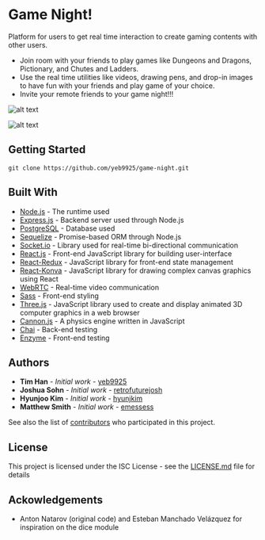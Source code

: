 # Game Night!

Platform for users to get real time interaction to create gaming contents with other users.

* Join room with your friends to play games like Dungeons and Dragons, Pictionary, and Chutes and Ladders.
* Use the real time utilities like videos, drawing pens, and drop-in images to have fun with your friends and play game of your choice.
* Invite your remote friends to your game night!!!

![alt text](https://github.com/yeb9925/game-night/blob/master/IMAGE1.png)

![alt text](https://github.com/yeb9925/game-night/blob/master/IMAGE2.png)

## Getting Started

```
git clone https://github.com/yeb9925/game-night.git
```
## Built With

* [Node.js](https://nodejs.org/) - The runtime used
* [Express.js](https://expressjs.com/) - Backend server used through Node.js
* [PostgreSQL](https://www.postgresql.org/) - Database used
* [Sequelize](http://docs.sequelizejs.com/) - Promise-based ORM through Node.js
* [Socket.io](https://socket.io/) - Library used for real-time bi-directional communication
* [React.js](https://reactjs.org/) - Front-end JavaScript library for building user-interface
* [React-Redux](https://github.com/reactjs/react-redux/) - JavaScript library for front-end state management
* [React-Konva](https://github.com/lavrton/react-konva/) - JavaScript library for drawing complex canvas graphics using React
* [WebRTC](https://webrtc.org/) - Real-time video communication
* [Sass](http://sass-lang.com/) - Front-end styling
* [Three.js](https://threejs.org/) - JavaScript library used to create and display animated 3D computer graphics in a web browser
* [Cannon.js](http://www.cannonjs.org/) - A physics engine written in JavaScript
* [Chai](http://chaijs.com/) - Back-end testing
* [Enzyme](https://github.com/airbnb/enzyme/) - Front-end testing

## Authors

* **Tim Han** - *Initial work* - [yeb9925](https://github.com/yeb9925)
* **Joshua Sohn** - *Initial work* - [retrofuturejosh](https://github.com/retrofuturejosh)
* **Hyunjoo Kim** - *Initial work* - [hyunjkim](https://github.com/hyunjkim)
* **Matthew Smith** - *Initial work* - [emessess](https://github.com/emessess)

See also the list of [contributors](https://github.com/your/project/contributors) who participated in this project.

## License

This project is licensed under the ISC License - see the [LICENSE.md](LICENSE.md) file for details

## Ackowledgements

* Anton Natarov (original code) and Esteban Manchado Velázquez for inspiration on the dice module
